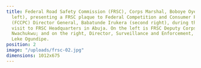 ```yaml
---
title: Federal Road Safety Commission (FRSC), Corps Marshal, Boboye Oyeyemi (second
  left), presenting a FRSC plaque to Federal Competition and Consumer Protection Commission
  (FCCPC) Director General, Babatunde Irukera (second right), during the latter’s
  visit to FRSC Headquarters in Abuja. On the left is FRSC Deputy Corps Marshal, Chidi
  Nwachukwu; and on the right, Director, Surveillance and Enforcement, FCCPC, Mrs.
  Leke Ogundipe.
position: 2
image: "/uploads/frsc-02.jpg"
dimensions: 1012x675
---
```


